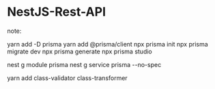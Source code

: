 # NestJS-Rest-API

note:

yarn add -D prisma
yarn add @prisma/client
npx prisma init
npx prisma migrate dev
npx prisma generate
npx prisma studio

nest g module prisma
nest g service prisma --no-spec

yarn add class-validator class-transformer
